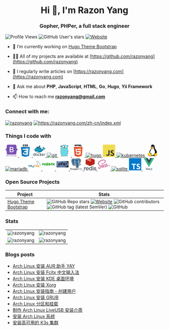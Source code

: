 <h1 align="center">Hi 👋, I'm Razon Yang</h1>
<h3 align="center">Gopher, PHPer, a full stack engineer</h3>

![Profile Views](https://komarev.com/ghpvc/?username=razonyang&label=profile%20views&color=0e75b6&style=flat-square)
![GitHub User's stars](https://img.shields.io/github/stars/razonyang?style=flat-square)
[![Website](https://img.shields.io/website?style=flat-square&url=https%3A%2F%2Frazonyang.com%2F)](https://razonyang.com/)

- 🔭 I’m currently working on [Hugo Theme Bootstrap](https://github.com/razonyang/hugo-theme-bootstrap)

- 👨‍💻 All of my projects are available at [https://github.com/razonyang](https://github.com/razonyang)

- 📝 I regularly write articles on [https://razonyang.com](https://razonyang.com)

- 💬 Ask me about **PHP**, **JavaScript**, **HTML**, **Go**, **Hugo**, **Yii Framework**

- 📫 How to reach me **razonyang@gmail.com**

<h3 align="left">Connect with me:</h3>
<p align="left">
<a href="https://twitter.com/razonyang" target="blank"><img align="center" src="https://raw.githubusercontent.com/rahuldkjain/github-profile-readme-generator/master/src/images/icons/Social/twitter.svg" alt="razonyang" height="30" width="40" /></a>
<a href="/https://razonyang.com/zh-cn/index.xml" target="blank"><img align="center" src="https://raw.githubusercontent.com/rahuldkjain/github-profile-readme-generator/master/src/images/icons/Social/rss.svg" alt="https://razonyang.com/zh-cn/index.xml" height="30" width="40" /></a>
</p>

<h3 align="left">Things I code with</h3>

<p align="left"> <a href="https://getbootstrap.com" target="_blank" rel="noreferrer"> <img src="https://raw.githubusercontent.com/devicons/devicon/master/icons/bootstrap/bootstrap-plain-wordmark.svg" alt="bootstrap" width="40" height="40"/> </a> <a href="https://www.w3schools.com/css/" target="_blank" rel="noreferrer"> <img src="https://raw.githubusercontent.com/devicons/devicon/master/icons/css3/css3-original-wordmark.svg" alt="css3" width="40" height="40"/> </a> <a href="https://www.docker.com/" target="_blank" rel="noreferrer"> <img src="https://raw.githubusercontent.com/devicons/devicon/master/icons/docker/docker-original-wordmark.svg" alt="docker" width="40" height="40"/> </a> <a href="https://git-scm.com/" target="_blank" rel="noreferrer"> <img src="https://www.vectorlogo.zone/logos/git-scm/git-scm-icon.svg" alt="git" width="40" height="40"/> </a> <a href="https://golang.org" target="_blank" rel="noreferrer"> <img src="https://raw.githubusercontent.com/devicons/devicon/master/icons/go/go-original.svg" alt="go" width="40" height="40"/> </a> <a href="https://www.w3.org/html/" target="_blank" rel="noreferrer"> <img src="https://raw.githubusercontent.com/devicons/devicon/master/icons/html5/html5-original-wordmark.svg" alt="html5" width="40" height="40"/> </a> <a href="https://gohugo.io/" target="_blank" rel="noreferrer"> <img src="https://api.iconify.design/logos-hugo.svg" alt="hugo" width="40" height="40"/> </a> <a href="https://developer.mozilla.org/en-US/docs/Web/JavaScript" target="_blank" rel="noreferrer"> <img src="https://raw.githubusercontent.com/devicons/devicon/master/icons/javascript/javascript-original.svg" alt="javascript" width="40" height="40"/> </a> <a href="https://kubernetes.io" target="_blank" rel="noreferrer"> <img src="https://www.vectorlogo.zone/logos/kubernetes/kubernetes-icon.svg" alt="kubernetes" width="40" height="40"/> </a> <a href="https://www.linux.org/" target="_blank" rel="noreferrer"> <img src="https://raw.githubusercontent.com/devicons/devicon/master/icons/linux/linux-original.svg" alt="linux" width="40" height="40"/> </a> <a href="https://mariadb.org/" target="_blank" rel="noreferrer"> <img src="https://www.vectorlogo.zone/logos/mariadb/mariadb-icon.svg" alt="mariadb" width="40" height="40"/> </a> <a href="https://www.mysql.com/" target="_blank" rel="noreferrer"> <img src="https://raw.githubusercontent.com/devicons/devicon/master/icons/mysql/mysql-original-wordmark.svg" alt="mysql" width="40" height="40"/> </a> <a href="https://www.nginx.com" target="_blank" rel="noreferrer"> <img src="https://raw.githubusercontent.com/devicons/devicon/master/icons/nginx/nginx-original.svg" alt="nginx" width="40" height="40"/> </a> <a href="https://www.php.net" target="_blank" rel="noreferrer"> <img src="https://raw.githubusercontent.com/devicons/devicon/master/icons/php/php-original.svg" alt="php" width="40" height="40"/> </a> <a href="https://www.postgresql.org" target="_blank" rel="noreferrer"> <img src="https://raw.githubusercontent.com/devicons/devicon/master/icons/postgresql/postgresql-original-wordmark.svg" alt="postgresql" width="40" height="40"/> </a> <a href="https://redis.io" target="_blank" rel="noreferrer"> <img src="https://raw.githubusercontent.com/devicons/devicon/master/icons/redis/redis-original-wordmark.svg" alt="redis" width="40" height="40"/> </a> <a href="https://sass-lang.com" target="_blank" rel="noreferrer"> <img src="https://raw.githubusercontent.com/devicons/devicon/master/icons/sass/sass-original.svg" alt="sass" width="40" height="40"/> </a> <a href="https://www.sqlite.org/" target="_blank" rel="noreferrer"> <img src="https://www.vectorlogo.zone/logos/sqlite/sqlite-icon.svg" alt="sqlite" width="40" height="40"/> </a> <a href="https://www.typescriptlang.org/" target="_blank" rel="noreferrer"> <img src="https://raw.githubusercontent.com/devicons/devicon/master/icons/typescript/typescript-original.svg" alt="typescript" width="40" height="40"/> </a> <a href="https://vuejs.org/" target="_blank" rel="noreferrer"> <img src="https://raw.githubusercontent.com/devicons/devicon/master/icons/vuejs/vuejs-original-wordmark.svg" alt="vuejs" width="40" height="40"/> </a> </p>

### Open Source Projects

| Project | Stats |
|---|---|
| [Hugo Theme Bootstrap](https://github.com/razonyang/hugo-theme-bootstrap) | ![GitHub Repo stars](https://img.shields.io/github/stars/razonyang/hugo-theme-bootstrap?style=flat-square) [![Website](https://img.shields.io/website?style=flat-square&url=https%3A%2F%2Fhbs.razonyang.com%2F)](https://hbs.razonyang.com/) ![GitHub contributors](https://img.shields.io/github/contributors/razonyang/hugo-theme-bootstrap?style=flat-square) ![GitHub tag (latest SemVer)](https://img.shields.io/github/v/tag/razonyang/hugo-theme-bootstrap?style=flat-square) ![GitHub](https://img.shields.io/github/license/razonyang/hugo-theme-bootstrap?style=flat-square)

### Stats

|  |  |
|:---:|:---:
| <img height="200" src="https://github-profile-trophy.vercel.app/?username=razonyang&row=2&column=3" alt="razonyang" /> | <img height="200" src="https://github-readme-stats.vercel.app/api?username=razonyang&show_icons=true&locale=en" alt="razonyang" />
| <img height="200" src="https://github-readme-stats.vercel.app/api/top-langs?username=razonyang&show_icons=true&locale=en&layout=compact&langs_count=10" alt="razonyang" /> | <img height="200" src="https://github-readme-streak-stats.herokuapp.com/?user=razonyang&" alt="razonyang" />

### Blogs posts
<!-- BLOGPOSTS:START -->
- [Arch Linux 安装 AUR 助手 YAY](https://razonyang.com/zh-cn/archlinux-guide/yay/)
- [Arch Linux 安装 Fcitx 中文输入法](https://razonyang.com/zh-cn/archlinux-guide/fcitx/)
- [Arch Linux 安装 KDE 桌面环境](https://razonyang.com/zh-cn/archlinux-guide/kde/)
- [Arch Linux 安装 Xorg](https://razonyang.com/zh-cn/archlinux-guide/xorg/)
- [Arch Linux 安装指南 - 创建用户](https://razonyang.com/zh-cn/archlinux-guide/users/)
- [Arch Linux 安装 GRUB](https://razonyang.com/zh-cn/archlinux-guide/grub/)
- [Arch Linux 分区和挂载](https://razonyang.com/zh-cn/archlinux-guide/partition/)
- [制作 Arch Linux LiveUSB 安装介质](https://razonyang.com/zh-cn/archlinux-guide/installation-medium/)
- [安装 Arch Linux 系统](https://razonyang.com/zh-cn/archlinux-guide/installation/)
- [安装高可用的 K3s 集群](https://razonyang.com/zh-cn/k3s/installation/ha/)
<!-- BLOGPOSTS:END -->

